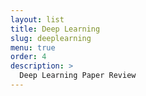 ```yaml
---
layout: list
title: Deep Learning
slug: deeplearning
menu: true
order: 4
description: >
  Deep Learning Paper Review
---
```

